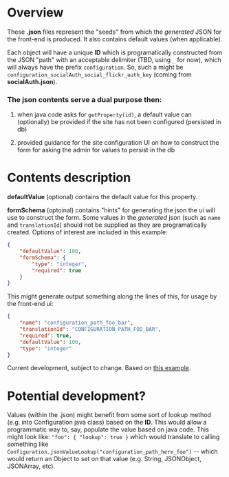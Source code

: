# Overview

These **.json** files represent the "seeds" from which the _generated_ JSON for the front-end is produced.  It also contains
default values (when applicable).

Each object will have a unique **ID** which is programatically constructed from the JSON "path" with an acceptable
delimiter (TBD, using `_` for now), which will always have the prefix `configuration`.
So, such a might be `configuration_socialAuth_social_flickr_auth_key` (coming from **socialAuth.json**).

### The json contents serve a dual purpose then:

1. when java code asks for `getProperty(id)`, a default value can (optionally) be provided if the site has not been configured (persisted in db)

2. provided guidance for the site configuration UI on how to construct the form for asking the admin for values to persist in the db

# Contents description 


**defaultValue** (optional) contains the default value for this property.

**formSchema** (optoinal) contains "hints" for generating the json the ui will use to construct the form.  Some values in the _generated_ json
(such as `name` and `translationId`) should not be supplied as they are programatically created.  Options of interest are included in this example:

```json
{
    "defaultValue": 100,
    "formSchema": {
        "type": "integer",
        "required": true
    }
}
```
This might generate output something along the lines of this, for usage by the front-end ui:

```json
{
    "name": "configuration_path_foo_bar",
    "translationId": "CONFIGURATION_PATH_FOO_BAR",
    "required": true,
    "defaultValue": 100,
    "type": "integer"
}
```

Current development, subject to change.  Based on [this example](https://github.com/WildbookOrg/wildbook-frontend/blob/master/src/constants/userSchema.js).

# Potential development?

Values (within the .json) might benefit from some sort of lookup method (e.g. into Configuration java class) based on the **ID**.
This would allow a programmatic way to, say, populate the value based on java code.
This might look like: `"foo": { "lookup": true }` which would translate to calling something like `Configuration.jsonValueLookup("configuration_path_here_foo")` --
which would return an Object to set on that value (e.g. String, JSONObject, JSONArray, etc).

